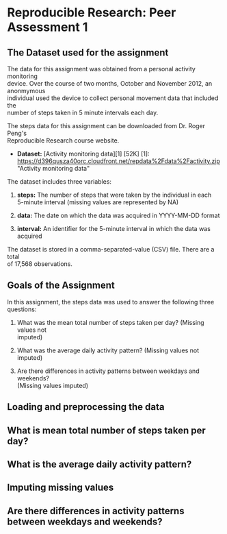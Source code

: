 # Reproducible Research: Peer Assessment 1

## The Dataset used for the assignment

The data for this assignment was obtained from a personal activity monitoring  
device. Over the course of two months, October and November 2012, an anonmymous  
individual used the device to collect personal movement data that included the  
number of steps taken in 5 minute intervals each day. 

The steps data for this assignment can be downloaded from Dr. Roger Peng's   
Reproducible Research course website.

+ **Dataset:** [Activity monitoring data][1] [52K]
[1]: https://d396qusza40orc.cloudfront.net/repdata%2Fdata%2Factivity.zip  
"Activity monitoring data"

The dataset includes three variables:

1. **steps:**  The number of steps that were taken by the individual in each  
5-minute interval (missing values are represented by NA)

2. **data:**  The date on which the data was acquired in YYYY-MM-DD format
    
3. **interval:**  An identifier for the 5-minute interval in which the data was  
acquired

The dataset is stored in a comma-separated-value (CSV) file. There are a total  
of 17,568 observations.

## Goals of the Assignment

In this assignment, the steps data was used to answer the following three  
questions:

1. What was the mean total number of steps taken per day? (Missing values not  
imputed)

2. What was the average daily activity pattern? (Missing values not imputed)

3. Are there differences in activity patterns between weekdays and weekends?  
(Missing values imputed)

## Loading and preprocessing the data



## What is mean total number of steps taken per day?



## What is the average daily activity pattern?



## Imputing missing values



## Are there differences in activity patterns between weekdays and weekends?
